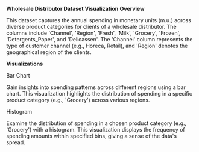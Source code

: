 **Wholesale Distributor Dataset Visualization**
**Overview**

This dataset captures the annual spending in monetary units (m.u.) across diverse product categories for clients of a wholesale distributor. The columns include 'Channel', 'Region', 'Fresh', 'Milk', 'Grocery', 'Frozen', 'Detergents_Paper', and 'Delicassen'. The 'Channel' column represents the type of customer channel (e.g., Horeca, Retail), and 'Region' denotes the geographical region of the clients.

**Visualizations**

Bar Chart

Gain insights into spending patterns across different regions using a bar chart. This visualization highlights the distribution of spending in a specific product category (e.g., 'Grocery') across various regions.

Histogram

Examine the distribution of spending in a chosen product category (e.g., 'Grocery') with a histogram. This visualization displays the frequency of spending amounts within specified bins, giving a sense of the data's spread.
